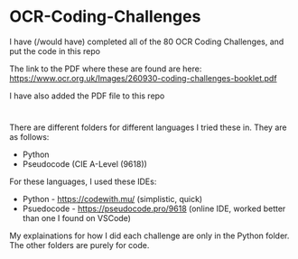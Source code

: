 # OCR-Coding-Challenges
I have (/would have) completed all of the 80 OCR Coding Challenges, and put the code in this repo

The link to the PDF where these are found are here: https://www.ocr.org.uk/Images/260930-coding-challenges-booklet.pdf

I have also added the PDF file to this repo

#
There are different folders for different languages I tried these in. They are as follows:
- Python
- Pseudocode (CIE A-Level (9618))

For these languages, I used these IDEs:
- Python - https://codewith.mu/ (simplistic, quick)
- Psuedocode - https://pseudocode.pro/9618 (online IDE, worked better than one I found on VSCode)

My explainations for how I did each challenge are only in the Python folder. The other folders are purely for code.
